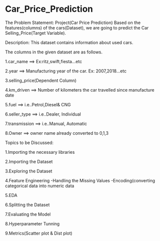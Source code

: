 # Car_Price_Prediction

The Problem Statement: 
Project(Car Price Prediction) Based on the features(columns) of the cars(Dataset), we are going to predict the Car Selling_Price(Target Variable).

Description:
This dataset contains information about used cars.

The columns in the given dataset are as follows.

1.car_name ==> Ex:ritz,swift,fiesta...etc

2.year ==> Manufacturing year of the car. Ex: 2007,2018...etc

3.selling_price(Dependent Column)

4.km_driven ==> Number of kilometers the car travelled since manufacture date

5.fuel ==> i.e..Petrol,Diesel& CNG

6.seller_type ==> i.e..Dealer, Individual

7.transmission ==> i.e..Manual, Automatic

8.Owner ==> owner name already converted to 0,1,3


Topics to be Discussed:

1.Importing the necessary libraries

2.Importing the Dataset

3.Exploring the Dataset

4.Feature Engineering
       -Handling the Missing Values 
       -Encoding(converting categorical data into numeric data
       
5.EDA

6.Splitting the Dataset

7.Evaluating the Model 

8.Hyperparameter Tunning

9.Metrics(Scatter plot & Dist plot)
